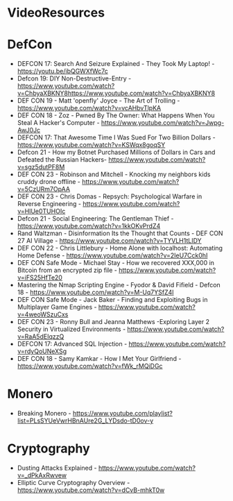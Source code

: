 # VideoResources

# DefCon
- DEFCON 17: Search And Seizure Explained - They Took My Laptop! - https://youtu.be/ibQGWXfWc7c
- Defcon 19: DIY Non-Destructive-Entry - https://www.youtube.com/watch?v=ChbyaXBKNY8https://www.youtube.com/watch?v=ChbyaXBKNY8
- DEF CON 19 - Matt 'openfly' Joyce - The Art of Trolling  - https://www.youtube.com/watch?v=vcAHbvTlpKA
- DEF CON 18 - Zoz - Pwned By The Owner: What Happens When You Steal A Hacker's Computer -  https://www.youtube.com/watch?v=Jwpg-AwJ0Jc
- DEFCON 17: That Awesome Time I Was Sued For Two Billion Dollars -  https://www.youtube.com/watch?v=KSWqx8goqSY
- Defcon 21 - How my Botnet Purchased Millions of Dollars in Cars and Defeated the Russian Hackers-  https://www.youtube.com/watch?v=sgz5dutPF8M
 - DEF CON 23 - Robinson and Mitchell - Knocking my neighbors kids cruddy drone offline - https://www.youtube.com/watch?v=5CzURm7OpAA
 - DEF CON 23 - Chris Domas - Repsych: Psychological Warfare in Reverse Engineering - https://www.youtube.com/watch?v=HlUe0TUHOIc
 - Defcon 21 - Social Engineering: The Gentleman Thief - https://www.youtube.com/watch?v=1kkOKvPrdZ4
 - Rand Waltzman - Disinformation Its the Thought that Counts - DEF CON 27 AI Village - https://www.youtube.com/watch?v=TYVLH1tLIDY
 - DEF CON 22 - Chris Littlebury - Home Alone with localhost: Automating Home Defense - https://www.youtube.com/watch?v=2IeU7Cck0hI
 - DEF CON Safe Mode - Michael Stay - How we recovered XXX,000 in Bitcoin from an encrypted zip file - https://www.youtube.com/watch?v=iFS25HfTe20
 - Mastering the Nmap Scripting Engine - Fyodor & David Fifield - Defcon 18 - https://www.youtube.com/watch?v=M-Uq7YSfZ4I
 - DEF CON Safe Mode - Jack Baker - Finding and Exploiting Bugs in Multiplayer Game Engines -   https://www.youtube.com/watch?v=4weoWSzuCxs
 - DEF CON 23 - Ronny Bull and Jeanna Matthews -Exploring Layer 2 Security in Virtualized Environments  - https://www.youtube.com/watch?v=RaA5dEIqzzQ
 - DEFCON 17: Advanced SQL Injection -   https://www.youtube.com/watch?v=rdyQoUNeXSg
 - DEF CON 18 - Samy Kamkar - How I Met Your Girlfriend -  https://www.youtube.com/watch?v=fWk_rMQiDGc
# Monero 
- Breaking Monero - https://www.youtube.com/playlist?list=PLsSYUeVwrHBnAUre2G_LYDsdo-tD0ov-y

# Cryptography
- Dusting Attacks Explained - https://www.youtube.com/watch?v=_dPkAxRwvew
- Elliptic Curve Cryptography Overview - https://www.youtube.com/watch?v=dCvB-mhkT0w
